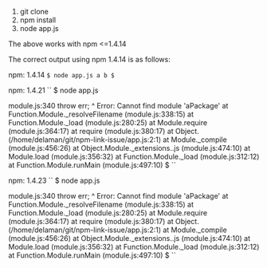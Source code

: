 

1) git clone
2) npm install
3) node app.js


The above works with npm <=1.4.14

The correct output using npm 1.4.14 is as follows:

npm: 1.4.14
``
$ node app.js
a
b
$
``


npm: 1.4.21
``
$ node app.js

module.js:340
    throw err;
          ^
Error: Cannot find module 'aPackage'
    at Function.Module._resolveFilename (module.js:338:15)
    at Function.Module._load (module.js:280:25)
    at Module.require (module.js:364:17)
    at require (module.js:380:17)
    at Object.<anonymous> (/home/delaman/git/npm-link-issue/app.js:2:1)
    at Module._compile (module.js:456:26)
    at Object.Module._extensions..js (module.js:474:10)
    at Module.load (module.js:356:32)
    at Function.Module._load (module.js:312:12)
    at Function.Module.runMain (module.js:497:10)
$ 
``

npm: 1.4.23
``
$ node app.js

module.js:340
    throw err;
          ^
Error: Cannot find module 'aPackage'
    at Function.Module._resolveFilename (module.js:338:15)
    at Function.Module._load (module.js:280:25)
    at Module.require (module.js:364:17)
    at require (module.js:380:17)
    at Object.<anonymous> (/home/delaman/git/npm-link-issue/app.js:2:1)
    at Module._compile (module.js:456:26)
    at Object.Module._extensions..js (module.js:474:10)
    at Module.load (module.js:356:32)
    at Function.Module._load (module.js:312:12)
    at Function.Module.runMain (module.js:497:10)
$ 
``